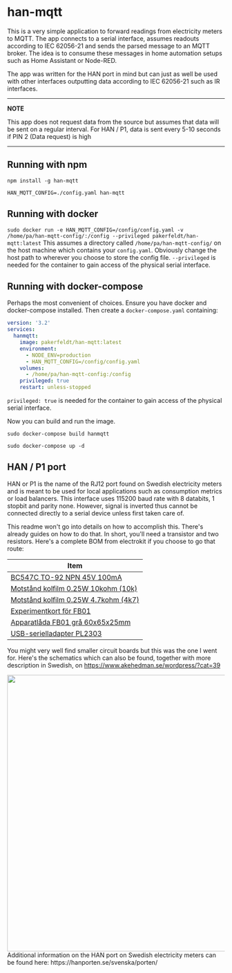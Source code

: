 # han-mqtt
This is a very simple application to forward readings from electricity meters to MQTT. The app connects to a serial interface, assumes readouts according to IEC 62056-21 and sends the parsed message to an MQTT broker. The idea is to consume these messages in home automation setups such as Home Assistant or Node-RED.

The app was written for the HAN port in mind but can just as well be used with other interfaces outputting data according to IEC 62056-21 such as IR interfaces.

---
**NOTE**

This app does not request data from the source but assumes that data will be sent on a regular interval. For HAN / P1, data is sent every 5-10 seconds if PIN 2 (Data request) is high

---

## Running with npm
`npm install -g han-mqtt`

`HAN_MQTT_CONFIG=./config.yaml han-mqtt`

## Running with docker
`sudo docker run -e HAN_MQTT_CONFIG=/config/config.yaml -v /home/pa/han-mqtt-config/:/config --privileged pakerfeldt/han-mqtt:latest`
This assumes a directory called `/home/pa/han-mqtt-config/` on the host machine which contains your `config.yaml`. Obviously change the host path to wherever you choose to store the config file. `--privileged` is needed for the container to gain access of the physical serial interface.

## Running with docker-compose
Perhaps the most convenient of choices. Ensure you have docker and docker-compose installed. Then create a `docker-compose.yaml` containing:
```yaml
version: '3.2'
services:
  hanmqtt:
    image: pakerfeldt/han-mqtt:latest
    environment:
      - NODE_ENV=production
      - HAN_MQTT_CONFIG=/config/config.yaml
    volumes:
      - /home/pa/han-mqtt-config:/config
    privileged: true
    restart: unless-stopped
```
`privileged: true` is needed for the container to gain access of the physical serial interface.

Now you can build and run the image. 

`sudo docker-compose build hanmqtt`

`sudo docker-compose up -d`

## HAN / P1 port
HAN or P1 is the name of the RJ12 port found on Swedish electricity meters and is meant to be used for local applications such as consumption metrics or load balancers. This interface uses 115200 baud rate with 8 databits, 1 stopbit and parity none. However, signal is inverted thus cannot be connected directly to a serial device unless first taken care of.

This readme won't go into details on how to accomplish this. There's already guides on how to do that. In short, you'll need a transistor and two resistors. Here's a complete BOM from electrokit if you choose to go that route:

| Item                                |
|-------------------------------------|
| [BC547C TO-92 NPN 45V 100mA](https://www.electrokit.com/produkt/bc547c/)
| [Motstånd kolfilm 0.25W 10kohm (10k)](https://www.electrokit.com/produkt/motstand-kolfilm-0-25w-10kohm-10k/)
| [Motstånd kolfilm 0.25W 4.7kohm (4k7)](https://www.electrokit.com/produkt/motstand-kolfilm-0-25w-4-7kohm-4k7/)
| [Experimentkort för FB01](https://www.electrokit.com/produkt/experimentkort-for-fb01/)
| [Apparatlåda FB01 grå 60x65x25mm](https://www.electrokit.com/produkt/apparatlada-fb01-gra-60x65x25mm/)
| [USB-serielladapter PL2303](https://www.electrokit.com/produkt/usb-serielladapter-pl2303/)

You might very well find smaller circuit boards but this was the one I went for.
Here's the schematics which can also be found, together with more description in Swedish, on https://www.akehedman.se/wordpress/?cat=39

<img src="https://user-images.githubusercontent.com/195860/155875137-820ef95f-fce9-412d-8723-b0e575b98b13.png" width="640">
Additional information on the HAN port on Swedish electricity meters can be found here: https://hanporten.se/svenska/porten/

